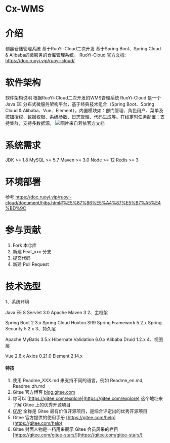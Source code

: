 # Cx-WMS

# 介绍
创鑫仓储管理系统
基于RuoYi-Cloud二次开发
基于Spring Boot、Spring Cloud & Alibaba的微服务的仓库管理系统。
RuoYi-Cloud 官方文档: https://doc.ruoyi.vip/ruoyi-cloud/

# 软件架构
软件架构说明
根据RuoYi-Cloud二次开发的WMS管理系统
RuoYi-Cloud 是一个 Java EE 分布式微服务架构平台，基于经典技术组合（Spring Boot、Spring Cloud & Alibaba、Vue、Element），内置模块如：部门管理、角色用户、菜单及按钮授权、数据权限、系统参数、日志管理、代码生成等。在线定时任务配置；支持集群，支持多数据源。
![图片来自若依官方文档](https://foruda.gitee.com/images/1702287198813787125/000d1e35_12953530.png "屏幕截图")

# 系统需求

JDK >= 1.8
MySQL >= 5.7
Maven >= 3.0
Node >= 12
Redis >= 3

# 环境部署
参考 https://doc.ruoyi.vip/ruoyi-cloud/document/hjbs.html#%E5%87%86%E5%A4%87%E5%B7%A5%E4%BD%9C

# 参与贡献

1.  Fork 本仓库
2.  新建 Feat_xxx 分支
3.  提交代码
4.  新建 Pull Request

# 技术选型
1、系统环境

Java EE 8
Servlet 3.0
Apache Maven 3
2、主框架

Spring Boot 2.3.x
Spring Cloud Hoxton.SR9
Spring Framework 5.2.x
Spring Security 5.2.x
3、持久层

Apache MyBatis 3.5.x
Hibernate Validation 6.0.x
Alibaba Druid 1.2.x
4、视图层

Vue 2.6.x
Axios 0.21.0
Element 2.14.x


#### 特技

1.  使用 Readme\_XXX.md 来支持不同的语言，例如 Readme\_en.md, Readme\_zh.md
2.  Gitee 官方博客 [blog.gitee.com](https://blog.gitee.com)
3.  你可以 [https://gitee.com/explore](https://gitee.com/explore) 这个地址来了解 Gitee 上的优秀开源项目
4.  [GVP](https://gitee.com/gvp) 全称是 Gitee 最有价值开源项目，是综合评定出的优秀开源项目
5.  Gitee 官方提供的使用手册 [https://gitee.com/help](https://gitee.com/help)
6.  Gitee 封面人物是一档用来展示 Gitee 会员风采的栏目 [https://gitee.com/gitee-stars/](https://gitee.com/gitee-stars/)
